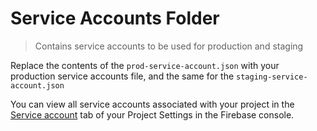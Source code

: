 # Service Accounts Folder

> Contains service accounts to be used for production and staging

Replace the contents of the `prod-service-account.json` with your production service accounts file, and the same for the `staging-service-account.json`

You can view all service accounts associated with your project in the [Service account](https://console.firebase.google.com/u/0/project/_/settings/serviceaccounts) tab of your Project Settings in the Firebase console.
